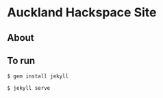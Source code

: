 Auckland Hackspace Site
=========================


## About



## To run

```
$ gem install jekyll

$ jekyll serve
```
